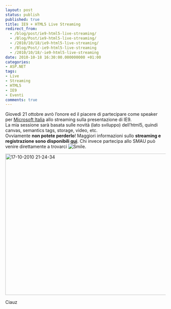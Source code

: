 ```yaml
---
layout: post
status: publish
published: true
title: IE9 + HTML5 Live Streaming
redirect_from: 
  - /blog/post/ie9-html5-live-streaming/
  - /Blog/Post/ie9-html5-live-streaming/
  - /2010/10/18/ie9-html5-live-streaming/
  - /Blog/Post/-ie9-html5-live-streaming
  - /2010/10/18/-ie9-html5-live-streaming
date: 2010-10-18 16:30:00.000000000 +01:00
categories:
- ASP.NET
tags:
- Live
- Streaming
- HTML5
- IE9
- Eventi
comments: true
---
```

<p>Giovedì 21 ottobre avrò l’onore ed il piacere di partecipare come speaker per <a title="Microsoft Italia" href="http://www.microsoft.com/it/it/default.aspx" rel="nofollow" target="_blank">Microsoft Italia</a> allo streaming sulla presentazione di IE9.    <br />La mia sessione sarà basata sulle novità (lato sviluppo) dell’html5, quindi canvas, semantics tags, storage, video, etc.    <br />Ovviamente <strong>non potete perderlo</strong>! Maggiori informazioni sullo <strong>streaming e registrazione sono disponibili </strong><a title="Meet Ugo Lattanzi – ASP.NET MVP from Italy" href="http://www.microsoft.com/italy/live/" rel="Microsoft@Smau" target="_blank"><strong>qui</strong></a>. Chi invece partecipa allo SMAU può venire direttamente a trovarci <img style="border-bottom-style: none; border-left-style: none; border-top-style: none; border-right-style: none" class="wlEmoticon wlEmoticon-smile" alt="Smile" src="http://tostring.it/UserFiles/imperugo/wlEmoticon-smile_2_1.png" />.    <br /></p>  <p><a title="Microsoft@Smau" href="http://www.microsoft.com/italy/live/" rel="nofollow" target="_blank"><img style="background-image: none; border-bottom: 0px; border-left: 0px; margin: ; padding-left: 0px; padding-right: 0px; display: inline; border-top: 0px; border-right: 0px; padding-top: 0px" title="17-10-2010 21-24-34" border="0" alt="17-10-2010 21-24-34" src="http://tostring.it/UserFiles/imperugo/17-10-2010%2021-24-34_3.png" width="710" height="445" /></a></p>  <p>Ciauz</p>
